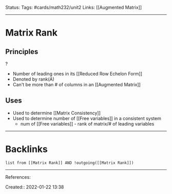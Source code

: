 Status: 
Tags: #cards/math232/unit2 
Links: [[Augmented Matrix]]
___
# Matrix Rank
## Principles
?
- Number of leading ones in its [[Reduced Row Echelon Form]]
- Denoted by rank(A)
- Can't be more than # of columns in an [[Augmented Matrix]]
<!--SR:!2022-02-13,2,150-->

## Uses
- Used to determine [[Matrix Consistency]]
- Used to determine number of [[Free variables]] in a consistent system
	- num of [[Free variables]] - rank of matrix/# of leading variables
___
# Backlinks
```dataview
list from [[Matrix Rank]] AND !outgoing([[Matrix Rank]])
```
___
References:

Created:: 2022-01-22 13:38
